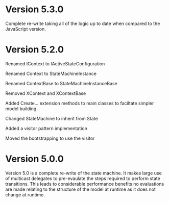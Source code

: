 # Version 5.3.0
Complete re-write taking all of the logic up to date when compared to the JavaScript version.

# Version 5.2.0
Renamed IContext to IActiveStateConfiguration

Renamed Context to StateMachineInstance

Renamed ContextBase to StateMachineInstanceBase

Removed XContext and XContextBase

Added Create... extension methods to main classes to faciltate simpler model building.

Changed StateMachine to inherit from State

Added a visitor pattern implementation

Moved the bootstrapping to use the visitor

# Version 5.0.0
Version 5.0 is a complete re-write of the state machine. It makes large use of multicast delegates to pre-evaulate the steps required to perform state transitions. This leads to considerable performance benefits no evaluations are made relating to the structure of the model at runtime as it does not change at runtime.
